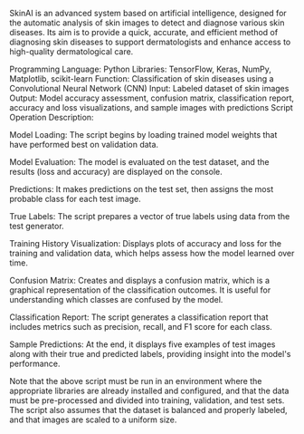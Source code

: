 SkinAI is an advanced system based on artificial intelligence, designed for the automatic analysis of skin images to detect and diagnose various skin diseases. Its aim is to provide a quick, accurate, and efficient method of diagnosing skin diseases to support dermatologists and enhance access to high-quality dermatological care.

Programming Language: Python
Libraries: TensorFlow, Keras, NumPy, Matplotlib, scikit-learn
Function: Classification of skin diseases using a Convolutional Neural Network (CNN)
Input: Labeled dataset of skin images
Output: Model accuracy assessment, confusion matrix, classification report, accuracy and loss visualizations, and sample images with predictions
Script Operation Description:

Model Loading: The script begins by loading trained model weights that have performed best on validation data.

Model Evaluation: The model is evaluated on the test dataset, and the results (loss and accuracy) are displayed on the console.

Predictions: It makes predictions on the test set, then assigns the most probable class for each test image.

True Labels: The script prepares a vector of true labels using data from the test generator.

Training History Visualization: Displays plots of accuracy and loss for the training and validation data, which helps assess how the model learned over time.

Confusion Matrix: Creates and displays a confusion matrix, which is a graphical representation of the classification outcomes. It is useful for understanding which classes are confused by the model.

Classification Report: The script generates a classification report that includes metrics such as precision, recall, and F1 score for each class.

Sample Predictions: At the end, it displays five examples of test images along with their true and predicted labels, providing insight into the model's performance.

Note that the above script must be run in an environment where the appropriate libraries are already installed and configured, and that the data must be pre-processed and divided into training, validation, and test sets. The script also assumes that the dataset is balanced and properly labeled, and that images are scaled to a uniform size.